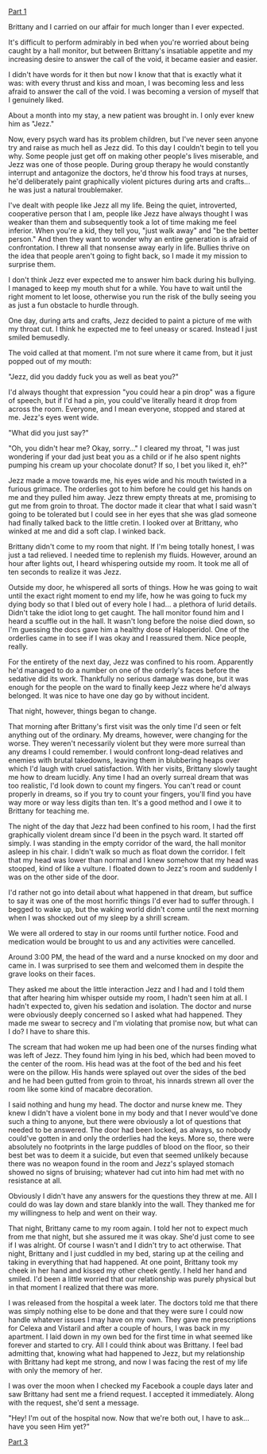 [Part 1](https://www.reddit.com/r/nosleep/comments/vsc7ji/when_the_void_calls_part_1/)

Brittany and I carried on our affair for much longer than I ever expected.

It's difficult to perform admirably in bed when you're worried about being caught by a hall monitor, but between Brittany's insatiable appetite and my increasing desire to answer the call of the void, it became easier and easier.

I didn't have words for it then but now I know that that is exactly what it was: with every thrust and kiss and moan, I was becoming less and less afraid to answer the call of the void. I was becoming a version of myself that I genuinely liked.

About a month into my stay, a new patient was brought in. I only ever knew him as "Jezz."

Now, every psych ward has its problem children, but I've never seen anyone try and raise as much hell as Jezz did. To this day I couldn't begin to tell you why. Some people just get off on making other people's lives miserable, and Jezz was one of those people. During group therapy he would constantly interrupt and antagonize the doctors, he'd throw his food trays at nurses, he'd deliberately paint graphically violent pictures during arts and crafts... he was just a natural troublemaker.

I've dealt with people like Jezz all my life. Being the quiet, introverted, cooperative person that I am, people like Jezz have always thought I was weaker than them and subsequently took a lot of time making me feel inferior. When you're a kid, they tell you, "just walk away" and "be the better person." And then they want to wonder why an entire generation is afraid of confrontation. I threw all that nonsense away early in life. Bullies thrive on the idea that people aren't going to fight back, so I made it my mission to surprise them.

I don't think Jezz ever expected me to answer him back during his bullying. I managed to keep my mouth shut for a while. You have to wait until the right moment to let loose, otherwise you run the risk of the bully seeing you as just a fun obstacle to hurdle through.

One day, during arts and crafts, Jezz decided to paint a picture of me with my throat cut. I think he expected me to feel uneasy or scared. Instead I just smiled bemusedly.

The void called at that moment. I'm not sure where it came from, but it just popped out of my mouth:

"Jezz, did you daddy fuck you as well as beat you?"

I'd always thought that expression "you could hear a pin drop" was a figure of speech, but if I'd had a pin, you could've literally heard it drop from across the room. Everyone, and I mean everyone, stopped and stared at me. Jezz's eyes went wide.

"What did you just say?"

"Oh, you didn't hear me? Okay, sorry..." I cleared my throat, "I was just wondering if your dad just beat you as a child or if he also spent nights pumping his cream up your chocolate donut? If so, I bet you liked it, eh?"

Jezz made a move towards me, his eyes wide and his mouth twisted in a furious grimace. The orderlies got to him before he could get his hands on me and they pulled him away. Jezz threw empty threats at me, promising to gut me from groin to throat. The doctor made it clear that what I said wasn't going to be tolerated but I could see in her eyes that she was glad someone had finally talked back to the little cretin. I looked over at Brittany, who winked at me and did a soft clap. I winked back.

Brittany didn't come to my room that night. If I'm being totally honest, I was just a tad relieved. I needed time to replenish my fluids. However, around an hour after lights out, I heard whispering outside my room. It took me all of ten seconds to realize it was Jezz.

Outside my door, he whispered all sorts of things. How he was going to wait until the exact right moment to end my life, how he was going to fuck my dying body so that I bled out of every hole I had... a plethora of lurid details. Didn't take the idiot long to get caught. The hall monitor found him and I heard a scuffle out in the hall. It wasn't long before the noise died down, so I'm guessing the docs gave him a healthy dose of Haloperidol. One of the orderlies came in to see if I was okay and I reassured them. Nice people, really.

For the entirety of the next day, Jezz was confined to his room. Apparently he'd managed to do a number on one of the orderly's faces before the sedative did its work. Thankfully no serious damage was done, but it was enough for the people on the ward to finally keep Jezz where he'd always belonged. It was nice to have one day go by without incident.

That night, however, things began to change.

That morning after Brittany's first visit was the only time I'd seen or felt anything out of the ordinary. My dreams, however, were changing for the worse. They weren't necessarily violent but they were more surreal than any dreams I could remember. I would confront long-dead relatives and enemies with brutal takedowns, leaving them in blubbering heaps over which I'd laugh with cruel satisfaction. With her visits, Brittany slowly taught me how to dream lucidly. Any time I had an overly surreal dream that was too realistic, I'd look down to count my fingers. You can't read or count properly in dreams, so if you try to count your fingers, you'll find you have way more or way less digits than ten. It's a good method and I owe it to Brittany for teaching me.

The night of the day that Jezz had been confined to his room, I had the first graphically violent dream since I'd been in the psych ward. It started off simply. I was standing in the empty corridor of the ward, the hall monitor asleep in his chair. I didn't walk so much as float down the corridor. I felt that my head was lower than normal and I knew somehow that my head was stooped, kind of like a vulture. I floated down to Jezz's room and suddenly I was on the other side of the door.

I'd rather not go into detail about what happened in that dream, but suffice to say it was one of the most horrific things I'd ever had to suffer through. I begged to wake up, but the waking world didn't come until the next morning when I was shocked out of my sleep by a shrill scream.

We were all ordered to stay in our rooms until further notice. Food and medication would be brought to us and any activities were cancelled.

Around 3:00 PM, the head of the ward and a nurse knocked on my door and came in. I was surprised to see them and welcomed them in despite the grave looks on their faces.

They asked me about the little interaction Jezz and I had and I told them that after hearing him whisper outside my room, I hadn't seen him at all. I hadn't expected to, given his sedation and isolation. The doctor and nurse were obviously deeply concerned so I asked what had happened. They made me swear to secrecy and I'm violating that promise now, but what can I do? I have to share this.

The scream that had woken me up had been one of the nurses finding what was left of Jezz. They found him lying in his bed, which had been moved to the center of the room. His head was at the foot of the bed and his feet were on the pillow. His hands were splayed out over the sides of the bed and he had been gutted from groin to throat, his innards strewn all over the room like some kind of macabre decoration.

I said nothing and hung my head. The doctor and nurse knew me. They knew I didn't have a violent bone in my body and that I never would've done such a thing to anyone, but there were obviously a lot of questions that needed to be answered. The door had been locked, as always, so nobody could've gotten in and only the orderlies had the keys. More so, there were absolutely no footprints in the large puddles of blood on the floor, so their best bet was to deem it a suicide, but even that seemed unlikely because there was no weapon found in the room and Jezz's splayed stomach showed no signs of bruising; whatever had cut into him had met with no resistance at all.

Obviously I didn't have any answers for the questions they threw at me. All I could do was lay down and stare blankly into the wall. They thanked me for my willingness to help and went on their way.

That night, Brittany came to my room again. I told her not to expect much from me that night, but she assured me it was okay. She'd just come to see if I was alright. Of course I wasn't and I didn't try to act otherwise. That night, Brittany and I just cuddled in my bed, staring up at the ceiling and taking in everything that had happened. At one point, Brittany took my cheek in her hand and kissed my other cheek gently. I held her hand and smiled. I'd been a little worried that our relationship was purely physical but in that moment I realized that there was more.

I was released from the hospital a week later. The doctors told me that there was simply nothing else to be done and that they were sure I could now handle whatever issues I may have on my own. They gave me prescriptions for Celexa and Vistaril and after a couple of hours, I was back in my apartment. I laid down in my own bed for the first time in what seemed like forever and started to cry. All I could think about was Brittany. I feel bad admitting that, knowing what had happened to Jezz, but my relationship with Brittany had kept me strong, and now I was facing the rest of my life with only the memory of her.

I was over the moon when I checked my Facebook a couple days later and saw Brittany had sent me a friend request. I accepted it immediately. Along with the request, she'd sent a message.

"Hey! I'm out of the hospital now. Now that we're both out, I have to ask... have you seen Him yet?"  


[Part 3](https://www.reddit.com/r/nosleep/comments/vtx9tn/when_the_void_calls_part_3/)
